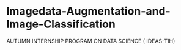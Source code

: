 # Imagedata-Augmentation-and-Image-Classification
AUTUMN INTERNSHIP PROGRAM ON DATA SCIENCE ( IDEAS-TIH)
